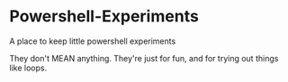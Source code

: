 Powershell-Experiments
======================

A place to keep little powershell experiments

They don't MEAN anything. They're just for fun, and for trying out things like loops.
